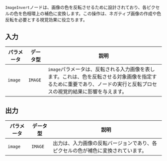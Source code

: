 `ImageInvert`ノードは、画像の色を反転させるために設計されており、各ピクセルの色を色相環上の補色に変換します。この操作は、ネガティブ画像の作成や色反転を必要とする視覚効果に役立ちます。

## 入力

| パラメータ | データ型 | 説明 |
|-----------|-------------|-------------|
| `image`   | `IMAGE`     | `image`パラメータは、反転される入力画像を表します。これは、色を反転させる対象画像を指定するために重要であり、ノードの実行と反転プロセスの視覚的結果に影響を与えます。 |

## 出力

| パラメータ | データ型 | 説明 |
|-----------|-------------|-------------|
| `image`   | `IMAGE`     | 出力は、入力画像の反転バージョンであり、各ピクセルの色が補色に変換されています。 |
